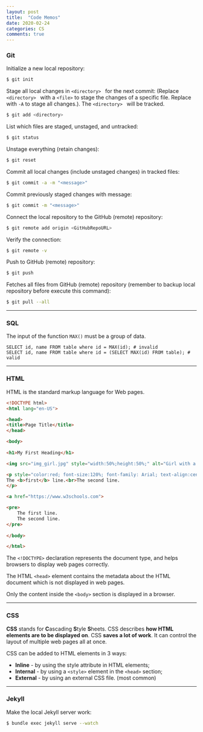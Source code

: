```yaml
---
layout: post
title:  "Code Memos"
date: 2020-02-24
categories: CS
comments: true
---
```


### Git

Initialize a new local repository:

```bash
$ git init
```

Stage all local changes in `<directory> ` for the next commit: (Replace `<directory> `  with a `<file>` to stage the changes of a specific file.  Replace with `-A` to stage all changes.). The `<directory> ` will be tracked.  

```bash
$ git add <directory>
```

List which files are staged, unstaged, and untracked: 

```bash
$ git status
```

Unstage everything (retain changes):

```bash
$ git reset
```

Commit all local changes (include unstaged changes) in tracked files:

```bash
$ git commit -a -m "<message>"
```

Commit previously staged changes with message:

```bash
$ git commit -m "<message>"
```

Connect the local repository to the GitHub (remote) repository:

```bash
$ git remote add origin <GitHubRepoURL>
```

Verify the connection:

```bash
$ git remote -v
```

Push to GitHub (remote) repository:

```bash
$ git push
```

Fetches all files from GitHub (remote) repository (remember to backup local repository before execute this command): 

```bash
$ git pull --all
```

---

### SQL 

The input of the function `MAX()` must be a group of data.

```mysql
SELECT id, name FROM table where id = MAX(id); # invalid
SELECT id, name FROM table where id = (SELECT MAX(id) FROM table); # valid
```

---

### HTML

HTML is the standard markup language for Web pages.

```html
<!DOCTYPE html>
<html lang="en-US">

<head>
<title>Page Title</title>
</head>

<body>
    
<h1>My First Heading</h1>

<img src="img_girl.jpg" style="width:50%;height:50%;" alt="Girl with a jacket">

<p style="color:red; font-size:120%; font-family: Arial; text-align:center;">
The <b>first</b> line.<br>The second line.
</p>

<a href="https://www.w3schools.com">

<pre>
	The first line.
	The second line.
</pre>
    
</body>

</html>
```

The `<!DOCTYPE>` declaration represents the document type, and helps browsers to display web pages correctly. 

The HTML `<head>` element contains the metadata about the HTML document which is not displayed in web pages. 

Only the content inside the `<body>` section is displayed in a browser. 

---

### CSS

**CSS** stands for **C**ascading **S**tyle **S**heets. CSS describes **how HTML elements are to be displayed on**. CSS **saves a lot of work**. It can control the layout of multiple web pages all at once.

CSS can be added to HTML elements in 3 ways:

- **Inline** - by using the style attribute in HTML elements;
- **Internal** - by using a `<style>` element in the `<head>` section;
- **External** - by using an external CSS file. (most common)

---

### Jekyll

Make the local Jekyll server work:

```bash
$ bundle exec jekyll serve --watch
```
